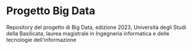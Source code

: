# Progetto Big Data

Repository del progetto di Big Data, edizione 2023, Università degli Studi della Basilicata, laurea magistrale in Ingegneria informatica e delle tecnologie dell'informazione